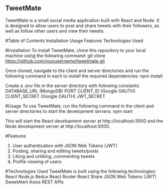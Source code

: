 ## TweetMate
TweetMate is a small social media application built with React and Node. It is designed to allow users to post and share tweets with their followers, as well as follow other users and view their tweets.

#Table of Contents
Installation
Usage
Features
Technologies Used

#Installation
To install TweetMate, clone this repository to your local machine using the following command:
git clone https://github.com/yourusername/tweetmate.git

Once cloned, navigate to the client and server directories and run the following command in each to install the required dependencies:
npm install

Create a .env file in the server directory with following constants:
DATABASE_URL (MongoDB)
PORT
CLIENT_ID (Google OAUTH)
CLIENT_SECRET (Google OAUTH)
JWT_SECRET


#Usage
To use TweetMate, run the following command in the client and server directories to start the development servers:
npm start

This will start the React development server at http://localhost:3000 and the Node development server at http://localhost:5000.

#Features
1. User authentication with JSON Web Tokens (JWT)
2. Posting, sharing and editing tweets/posts
3. Liking and unliking, commenting tweets
4. Profile viewing of users

#Technologies Used
TweetMate is built using the following technologies:
React
Node.js
Redux
React Router
React Share
JSON Web Tokens (JWT)
SweetAlert
Axios
REST APIs
